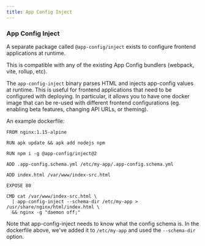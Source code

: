 ```yaml
---
title: App Config Inject
---
```


### App Config Inject

A separate package called `@app-config/inject` exists to configure frontend
applications at runtime.

This is compatible with any of the existing App Config bundlers (webpack, vite, rollup, etc).

The `app-config-inject` binary parses HTML and injects app-config values at runtime.
This is useful for frontend applications that need to be configured with deploying.
In particular, it allows you to have one docker image that can be re-used with
different frontend configurations (eg. enabling beta features, changing API URLs, 
or theming).

An example dockerfile:

```dockerfile{5,7,14}
FROM nginx:1.15-alpine

RUN apk update && apk add nodejs npm

RUN npm i -g @app-config/inject@2

ADD .app-config.schema.yml /etc/my-app/.app-config.schema.yml

ADD index.html /var/www/index-src.html

EXPOSE 80

CMD cat /var/www/index-src.html \
  | app-config-inject --schema-dir /etc/my-app > /usr/share/nginx/html/index.html \
  && nginx -g "daemon off;"
```

Note that app-config-inject needs to know what the config schema is.
In the dockerfile above, we've added it to `/etc/my-app` and used the `--schema-dir` option.
